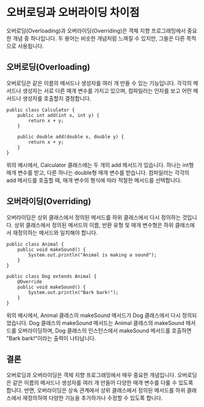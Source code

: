 # 오버로딩과 오버라이딩 차이점

오버로딩(Overloading)과 오버라이딩(Overriding)은 객체 지향 프로그래밍에서 중요한 개념 중 하나입니다. 두 용어는 비슷한 개념처럼 느껴질 수 있지만, 그들은 다른 목적으로 사용됩니다.

## 오버로딩(Overloading)

오버로딩은 같은 이름의 메서드나 생성자를 여러 개 만들 수 있는 기능입니다. 각각의 메서드나 생성자는 서로 다른 매개 변수를 가지고 있으며, 컴파일러는 인자를 보고 어떤 메서드나 생성자를 호출할지 결정합니다.

```
public class Calculator {
    public int add(int x, int y) {
        return x + y;
    }

    public double add(double x, double y) {
        return x + y;
    }
}

```

위의 예시에서, Calculator 클래스에는 두 개의 add 메서드가 있습니다. 하나는 int형 매개 변수를 받고, 다른 하나는 double형 매개 변수를 받습니다. 컴파일러는 각각의 add 메서드를 호출할 때, 매개 변수의 형식에 따라 적절한 메서드를 선택합니다.

## 오버라이딩(Overriding)

오버라이딩은 상위 클래스에서 정의된 메서드를 하위 클래스에서 다시 정의하는 것입니다. 상위 클래스에서 정의된 메서드의 이름, 반환 유형 및 매개 변수형은 하위 클래스에서 재정의하는 메서드와 일치해야 합니다.

```
public class Animal {
    public void makeSound() {
        System.out.println("Animal is making a sound");
    }
}

public class Dog extends Animal {
    @Override
    public void makeSound() {
        System.out.println("Bark bark!");
    }
}

```

위의 예시에서, Animal 클래스의 makeSound 메서드가 Dog 클래스에서 다시 정의되었습니다. Dog 클래스의 makeSound 메서드는 Animal 클래스의 makeSound 메서드를 오버라이딩하며, Dog 클래스의 인스턴스에서 makeSound 메서드를 호출하면 "Bark bark!"이라는 출력이 나타납니다.

## 결론

오버로딩과 오버라이딩은 객체 지향 프로그래밍에서 매우 중요한 개념입니다. 오버로딩은 같은 이름의 메서드나 생성자를 여러 개 만들어 다양한 매개 변수를 다룰 수 있도록 합니다. 반면, 오버라이딩은 상속 관계에서 상위 클래스에서 정의된 메서드를 하위 클래스에서 재정의하여 다양한 기능을 추가하거나 수정할 수 있도록 합니다.